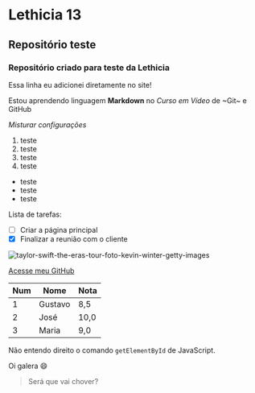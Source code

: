 # Lethicia 13
## Repositório teste

### Repositório criado para teste da Lethicia
 
Essa linha eu adicionei diretamente no site!

Estou aprendendo linguagem **Markdown** no *Curso em Vídeo* de ~Git~ e GitHub

*_Misturar configurações_*

1. teste
2. teste
3. teste
4. teste

* teste
* teste
* teste

Lista de tarefas:
- [ ] Criar a página principal
- [x] Finalizar a reunião com o cliente

![taylor-swift-the-eras-tour-foto-kevin-winter-getty-images](https://github.com/user-attachments/assets/b1491ab7-d564-4111-827b-bd278dd0f497)

[Acesse meu GitHub](wwww.github.com)


Num | Nome | Nota
---|---|---
1 | Gustavo | 8,5
2 | José | 10,0
3 | Maria | 9,0

Não entendo direito o comando `getElementById` de JavaScript.

Oi galera 😄

> Será que vai chover?

